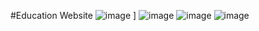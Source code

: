 #Education Website
![image](https://github.com/user-attachments/assets/038b8603-f801-4387-a246-1b3f564b5e9f)
]
![image](https://github.com/user-attachments/assets/00fb438c-9259-44a8-9af4-4098ea663e4e)
![image](https://github.com/user-attachments/assets/994d3ad8-fdbf-464a-95d0-a3a2777f8ac9)
![image](https://github.com/user-attachments/assets/bba50cd0-e4a8-4d36-90f9-1bd3c656e899)




